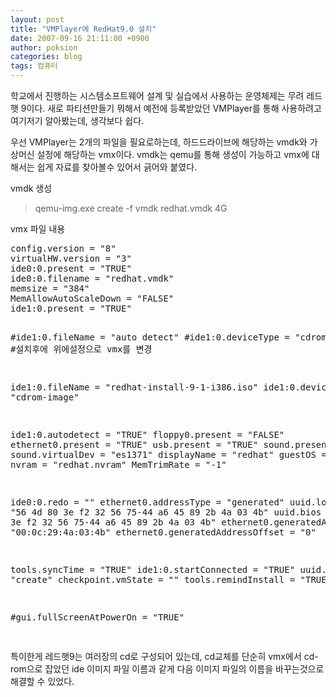 ```yaml
---
layout: post
title: "VMPlayer에 RedHat9.0 설치"
date: 2007-09-16 21:11:00 +0900
author: poksion
categories: blog
tags: 컴퓨터
---
```


학교에서 진행하는 시스템소프트웨어 설계 및 실습에서 사용하는 운영체제는 무려 레드햇 9이다. 새로 파티션만들기 뭐해서 예전에 등록받았던 VMPlayer를 통해 사용하려고 여기저기 알아봤는데, 생각보다 쉽다.

우선 VMPlayer는 2개의 파일을 필요로하는데, 하드드라이브에 해당하는 vmdk와 가상머신 설정에 해당하는 vmx이다. vmdk는 qemu를 통해 생성이 가능하고 vmx에 대해서는 쉽게 자료를 찾아볼수 있어서 긁어와 붙였다.

vmdk 생성

> qemu-img.exe create -f vmdk redhat.vmdk 4G

vmx 파일 내용
<div class="panel">
<pre>
config.version = "8"
virtualHW.version = "3"
ide0:0.present = "TRUE"
ide0:0.filename = "redhat.vmdk"
memsize = "384"
MemAllowAutoScaleDown = "FALSE"
ide1:0.present = "TRUE"

#ide1:0.fileName = "auto detect"
#ide1:0.deviceType = "cdrom-raw"
#설치후에 위에설정으로 vmx를 변경

ide1:0.fileName = "redhat-install-9-1-i386.iso"
ide1:0.deviceType = "cdrom-image"

ide1:0.autodetect = "TRUE"
floppy0.present = "FALSE"
ethernet0.present = "TRUE"
usb.present = "TRUE"
sound.present = "TRUE"
sound.virtualDev = "es1371"
displayName = "redhat"
guestOS = "redhat"
nvram = "redhat.nvram"
MemTrimRate = "-1"

ide0:0.redo = ""
ethernet0.addressType = "generated"
uuid.location = "56 4d 80 3e f2 32 56 75-44 a6 45 89 2b 4a 03 4b"
uuid.bios = "56 4d 80 3e f2 32 56 75-44 a6 45 89 2b 4a 03 4b"
ethernet0.generatedAddress = "00:0c:29:4a:03:4b"
ethernet0.generatedAddressOffset = "0"

tools.syncTime = "TRUE"
ide1:0.startConnected = "TRUE"
uuid.action = "create"
checkpoint.vmState = ""
tools.remindInstall = "TRUE"

#gui.fullScreenAtPowerOn = "TRUE"

</pre>
</div>

특이한게 레드햇9는 여러장의 cd로 구성되어 있는데, cd교체를 단순히 vmx에서 cd-rom으로 잡았던 ide 이미지 파일 이름과 같게 다음 이미지 파일의 이름을 바꾸는것으로 해결할 수 있었다.

